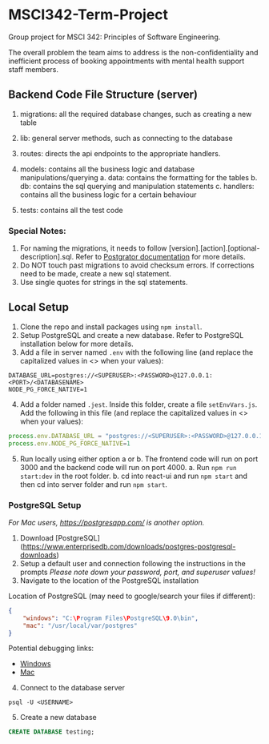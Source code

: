 # MSCI342-Term-Project
Group project for MSCI 342: Principles of Software Engineering.

The overall problem the team aims to address is the non-confidentiality and inefficient process of booking appointments with mental health support staff members. 

## Backend Code File Structure (server)
1. migrations: all the required database changes, such as creating a new table
2. lib: general server methods, such as connecting to the database
3. routes: directs the api endpoints to the appropriate handlers.
4. models: contains all the business logic and database manipulations/querying
    a. data: contains the formatting for the tables
    b. db: contains the sql querying and manipulation statements
    c. handlers: contains all the business logic for a certain behaviour

5. tests: contains all the test code

### Special Notes: 
1. For naming the migrations, it needs to follow [version].[action].[optional-description].sql. Refer to [Postgrator documentation](https://www.npmjs.com/package/postgrator) for more details.
2. Do NOT touch past migrations to avoid checksum errors. If corrections need to be made, create a new sql statement.
3. Use single quotes for strings in the sql statements. 

## Local Setup
1. Clone the repo and install packages using `npm install`.
2. Setup PostgreSQL and create a new database. Refer to PostgreSQL installation below for more details.
3. Add a file in server named `.env` with the following line (and replace the capitalized values in <> when your values):

```shell
DATABASE_URL=postgres://<SUPERUSER>:<PASSWORD>@127.0.0.1:<PORT>/<DATABASENAME>
NODE_PG_FORCE_NATIVE=1
```

4. Add a folder named `.jest`. Inside this folder, create a file `setEnvVars.js`. Add the following in this file (and replace the capitalized values in <> when your values):

```js
process.env.DATABASE_URL = "postgres://<SUPERUSER>:<PASSWORD>@127.0.0.1:<PORT>/<DATABASENAME>"
process.env.NODE_PG_FORCE_NATIVE=1
```

5. Run locally using either option a or b. The frontend code will run on port 3000 and the backend code will run on port 4000.
    a. Run `npm run start:dev` in the root folder.
    b. cd into react-ui and run `npm start` and then cd into server folder and run `npm start`.

### PostgreSQL Setup
*For Mac users, https://postgresapp.com/ is another option.*

1. Download [PostgreSQL] (https://www.enterprisedb.com/downloads/postgres-postgresql-downloads)
2. Setup a default user and connection following the instructions in the prompts
*Please note down your password, port, and superuser values!*
3. Navigate to the location of the PostgreSQL installation

Location of PostgreSQL (may need to google/search your files if different):

```json
{
    "windows": "C:\Program Files\PostgreSQL\9.0\bin",
    "mac": "/usr/local/var/postgres"
}
```

Potential debugging links:
- [Windows](https://doc.odoo.com/7.0/install/windows/postgres/)
- [Mac](https://www.microfocus.com/documentation/idol/IDOL_12_0/MediaServer/Guides/html/English/Content/Getting_Started/Configure/_TRN_Set_up_PostgreSQL.htm)

4. Connect to the database server

```shell
psql -U <USERNAME>
```

5. Create a new database

```sql
CREATE DATABASE testing;
```
